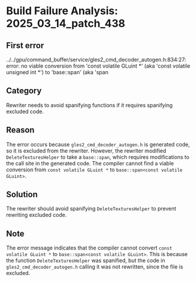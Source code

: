 # Build Failure Analysis: 2025_03_14_patch_438

## First error

../../gpu/command_buffer/service/gles2_cmd_decoder_autogen.h:834:27: error: no viable conversion from 'const volatile GLuint *' (aka 'const volatile unsigned int *') to 'base::span<const volatile GLuint>' (aka 'span<const volatile unsigned int>

## Category
Rewriter needs to avoid spanifying functions if it requires spanifying excluded code.

## Reason
The error occurs because `gles2_cmd_decoder_autogen.h` is generated code, so it is excluded from the rewriter. However, the rewriter modified `DeleteTexturesHelper` to take a `base::span`, which requires modifications to the call site in the generated code. The compiler cannot find a viable conversion from `const volatile GLuint *` to `base::span<const volatile GLuint>`.

## Solution
The rewriter should avoid spanifying `DeleteTexturesHelper` to prevent rewriting excluded code.

## Note
The error message indicates that the compiler cannot convert `const volatile GLuint *` to `base::span<const volatile GLuint>`. This is because the function `DeleteTexturesHelper` was spanified, but the code in `gles2_cmd_decoder_autogen.h` calling it was not rewritten, since the file is excluded.